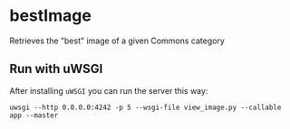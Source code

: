 # bestImage
Retrieves the "best" image of a given Commons category

## Run with uWSGI
After installing `uWSGI` you can run the server this way:

```
uwsgi --http 0.0.0.0:4242 -p 5 --wsgi-file view_image.py --callable app --master
```
